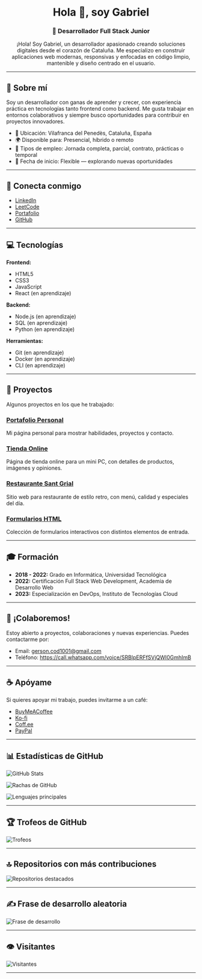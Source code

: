 <h1 align="center">Hola 👋, soy Gabriel</h1>
<h3 align="center">🚀 Desarrollador Full Stack Junior </h3>

<p align="center">
  ¡Hola! Soy Gabriel, un desarrollador apasionado creando soluciones digitales desde el corazón de Cataluña. Me especializo en construir aplicaciones web modernas, responsivas y enfocadas en código limpio, mantenible y diseño centrado en el usuario.
</p>

---

## 🧭 Sobre mí

Soy un desarrollador con ganas de aprender y crecer, con experiencia práctica en tecnologías tanto frontend como backend. Me gusta trabajar en entornos colaborativos y siempre busco oportunidades para contribuir en proyectos innovadores.

- 📍 Ubicación: Vilafranca del Penedès, Cataluña, España  
- 🌍 Disponible para: Presencial, híbrido o remoto  
- 💼 Tipos de empleo: Jornada completa, parcial, contrato, prácticas o temporal  
- 📅 Fecha de inicio: Flexible — explorando nuevas oportunidades  

---

## 🔗 Conecta conmigo

- [LinkedIn](https://linkedin.com/in/gersongz/)  
- [LeetCode](https://www.leetcode.com/gabriel-sys-cod/)  
- [Portafolio](https://gabriel-sys-cod.github.io/principal/)  
- [GitHub](https://github.com/GABRIEL-SYS-COD)  

---

## 💻 Tecnologías

**Frontend:**  
- HTML5  
- CSS3  
- JavaScript  
- React (en aprendizaje)

**Backend:**  
- Node.js (en aprendizaje)  
- SQL (en aprendizaje)  
- Python (en aprendizaje)

**Herramientas:**  
- Git (en aprendizaje)  
- Docker (en aprendizaje)  
- CLI (en aprendizaje)

---

## 📂 Proyectos

Algunos proyectos en los que he trabajado:

### [Portafolio Personal](https://gabriel-sys-cod.github.io/principal/)  
Mi página personal para mostrar habilidades, proyectos y contacto.

### [Tienda Online](https://gabriel-sys-cod.github.io/tienda/)  
Página de tienda online para un mini PC, con detalles de productos, imágenes y opiniones.

### [Restaurante Sant Grial](https://gabriel-sys-cod.github.io/restaurante/)  
Sitio web para restaurante de estilo retro, con menú, calidad y especiales del día.

### [Formularios HTML](https://gabriel-sys-cod.github.io/formularios/)  
Colección de formularios interactivos con distintos elementos de entrada.

---

## 🎓 Formación

- **2018 - 2022:** Grado en Informática, Universidad Tecnológica  
- **2022:** Certificación Full Stack Web Development, Academia de Desarrollo Web  
- **2023:** Especialización en DevOps, Instituto de Tecnologías Cloud  

---

## 💬 ¡Colaboremos!

Estoy abierto a proyectos, colaboraciones y nuevas experiencias. Puedes contactarme por:

- Email: gerson.cod1001@gmail.com  
- Teléfono: https://call.whatsapp.com/voice/SRBlpERFfSVjQWI0GmhImB 

---

## ☕ Apóyame

Si quieres apoyar mi trabajo, puedes invitarme a un café:  

- [BuyMeACoffee](https://www.buymeacoffee.com/gabrielsyscod)  
- [Ko-fi](https://ko-fi.com/gabrielsyscod)  
- [Coff.ee](https://coff.ee/gabrielsyscod)  
- [PayPal](https://paypal.me/gys026)  

---

## 📊 Estadísticas de GitHub

![GitHub Stats](https://github-readme-stats.vercel.app/api?username=GABRIEL-SYS-COD&theme=shadow_blue&hide_border=false&include_all_commits=true&count_private=true)

![Rachas de GitHub](https://nirzak-streak-stats.vercel.app/?user=GABRIEL-SYS-COD&theme=shadow_blue&hide_border=false)

![Lenguajes principales](https://github-readme-stats.vercel.app/api/top-langs/?username=GABRIEL-SYS-COD&theme=shadow_blue&hide_border=false&include_all_commits=true&count_private=true&layout=compact)

---

## 🏆 Trofeos de GitHub

![Trofeos](https://github-profile-trophy.vercel.app/?username=GABRIEL-SYS-COD&theme=neon&no-frame=false&no-bg=true&margin-w=4)

---

## 🔝 Repositorios con más contribuciones

![Repositorios destacados](https://github-contributor-stats.vercel.app/api?username=GABRIEL-SYS-COD&limit=5&theme=neon&combine_all_yearly_contributions=true)

---

## ✍️ Frase de desarrollo aleatoria

![Frase de desarrollo](https://quotes-github-readme.vercel.app/api?type=horizontal&theme=tokyonight)

---

## 👁️ Visitantes

![Visitantes](https://visitcount.itsvg.in/api?id=GABRIEL-SYS-COD&icon=9&color=1)

---

<!-- Creado con ❤️ por Gabriel usando GPRM (https://gprm.itsvg.in) -->
